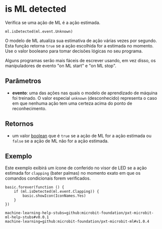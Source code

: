 # is ML detected

Verifica se uma ação de ML é a ação estimada.

```sig
ml.isDetected(ml.event.Unknown)
```

O modelo de ML atualiza sua estimativa de ação várias vezes por segundo. Esta função retorna `true` se a ação escolhida for a estimada no momento. Use o valor booleano para tomar decisões lógicas no seu programa.

Alguns programas serão mais fáceis de escrever usando, em vez disso, os manipuladores de evento "on ML start" e "on ML stop".

## Parâmetros

- **evento**: uma das ações nas quais o modelo de aprendizado de máquina foi treinado. O valor especial `unknown` (desconhecido) representa o caso em que nenhuma ação tem uma certeza acima do ponto de reconhecimento.

## Retornos

- um valor [boolean](/types/boolean) que é `true` se a ação de ML for a ação estimada ou `false` se a ação de ML não for a ação estimada.

## Exemplo

Este exemplo exibirá um ícone de conferido no visor de LED se a ação estimada for `clapping` (bater palmas) no momento exato em que os comandos condicionais forem verificados.

```blocks
basic.forever(function () {
    if (ml.isDetected(ml.event.Clapping)) {
        basic.showIcon(IconNames.Yes)
    }
})
```

```package
machine-learning-help-stubs=github:microbit-foundation/pxt-microbit-ml-help-stubs#v0.0.1
machine-learning=github:microbit-foundation/pxt-microbit-ml#v1.0.4
```
